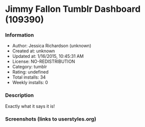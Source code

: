 # Jimmy Fallon Tumblr Dashboard (109390)

### Information
- Author: Jessica Richardson (unknown)
- Created at: unknown
- Updated at: 1/16/2015, 10:45:31 AM
- License: NO-REDISTRIBUTION
- Category: tumblr
- Rating: undefined
- Total installs: 34
- Weekly installs: 0


### Description
Exactly what it says it is!


### Screenshots (links to userstyles.org)




